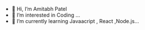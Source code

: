 - 👋 Hi, I’m Amitabh Patel
- 👀 I’m interested in Coding ...
- 🌱 I’m currently learning  Javaacript , React ,Node.js...
 

<!---
amitabh6991/amitabh6991 is a ✨ special ✨ repository because its `README.md` (this file) appears on your GitHub profile.
You can click the Preview link to take a look at your changes.
--->
